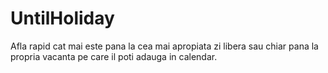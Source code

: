 # UntilHoliday
Afla rapid cat mai este pana la cea mai apropiata zi libera sau chiar pana la propria vacanta pe care il poti adauga in calendar.
